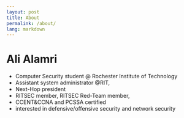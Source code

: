 ```yaml
---
layout: post
title: About
permalink: /about/
lang: markdown
---
```


# Ali Alamri

* Computer Security student @ Rochester Institute of Technology
* Assistant system administrator @RIT, 
* Next-Hop president
* RITSEC member, RITSEC Red-Team member, 
* CCENT&CCNA and PCSSA certified
* interested in defensive/offensive security and network security 
